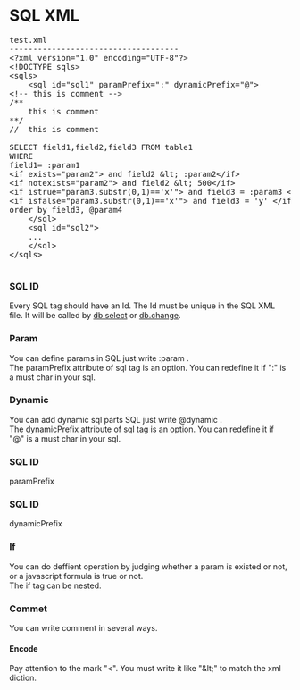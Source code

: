 <H1>SQL XML</H1>

<pre>
test.xml
------------------------------------
&lt;?xml version="1.0" encoding="UTF-8"?>
&lt;!DOCTYPE sqls>
&lt;sqls>
	&lt;sql id="sql1" paramPrefix=":" dynamicPrefix="@">
&lt;!-- this is comment -->
/**
	this is comment
**/
//	this is comment

SELECT field1,field2,field3 FROM table1
WHERE
field1= :param1
&lt;if exists="param2"> and field2 &amp;lt; :param2&lt;/if>
&lt;if notexists="param2"> and field2 &amp;lt; 500&lt;/if>
&lt;if istrue="param3.substr(0,1)=='x'"> and field3 = :param3 &lt;/if>
&lt;if isfalse="param3.substr(0,1)=='x'"> and field3 = 'y' &lt;/if>
order by field3, @param4
	&lt;/sql>
	&lt;sql id="sql2">
	...
	&lt;/sql>
&lt;/sqls>

</pre>


<h3>SQL ID</h3>
Every SQL tag should have an Id. The Id must be unique in the SQL XML file.
It will be called by <a href="db.select.md">db.select</a> or <a href="db.change.md">db.change</a>.

<h3>Param</h3>
You can define params in SQL just write :param .<br>
The paramPrefix attribute of sql tag is an option. You can redefine it if ":" is a must char in your sql.

<h3>Dynamic</h3>
You can add dynamic sql parts SQL just write @dynamic .<br>
The dynamicPrefix attribute of sql tag is an option. You can redefine it if "@" is a must char in your sql.

<h3>SQL ID</h3>
paramPrefix

<h3>SQL ID</h3>
dynamicPrefix

<h3>If</h3>
You can do deffient operation by judging whether a param is existed or not, or a javascript formula is true or not.<BR>
The if tag can be nested.

<h3>Commet</h3>
You can write comment in several ways.

<h4>Encode</h3>
Pay attention to the mark "&lt;". You must write it like "&amp;lt;" to match the xml diction.
